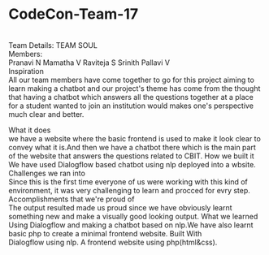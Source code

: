 # CodeCon-Team-17
<br>Team Details:
TEAM SOUL
<br>Members: <br>Pranavi N
         Mamatha V
         Raviteja S
         Srinith 
         Pallavi V<br>
Inspiration <br>
All our team members have come together to go for this project aiming to learn making a chatbot and our project's theme has come from the thought that having a chatbot which answers all the questions together at a place for a student wanted to join an institution would makes one's perspective much clear and better.

What it does <br>
we have a website where the basic frontend is used to make it look clear to convey what it is.And then we have a chatbot there which is the main part of the website that answers the questions related to CBIT.
How we built it <br>
We have used Dialogflow based chatbot using nlp deployed into a wbsite.
Challenges we ran into <br>
Since this is the first time everyone of us were working with this kind of environment, it was very challenging to learn and procced for evry step.
Accomplishments that we're proud of <br>
The output resulted made us proud since we have obviously learnt something new and make a visually good looking output.
What we learned <br>
Using Dialogflow and making a chatbot based on nlp.We have also learnt basic php to create a minimal frontend website.
Built With <br>
Dialogflow using nlp.
A frontend website using php(html&css).
